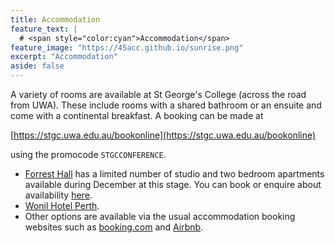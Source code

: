 ```yaml
---
title: Accommodation
feature_text: | 
  # <span style="color:cyan">Accommodation</span>
feature_image: "https://45acc.github.io/sunrise.png"
excerpt: "Accommodation"
aside: false
---
```



A variety of rooms are available at St George's College (across the road from UWA). These include rooms with a shared bathroom or an ensuite and come with a continental breakfast. A booking can be made at 

[https://stgc.uwa.edu.au/bookonline](https://stgc.uwa.edu.au/bookonline)

using the promocode `STGCCONFERENCE`.


- [Forrest Hall](https://www.forrestresearch.org.au/forrest-hall/) has a limited number of studio and two bedroom apartments available during December at this stage. You can book or enquire about availability [here](https://www.uwa.edu.au/study/student-life/accommodation/short-stays).
- [Wonil Hotel Perth](https://all.accor.com/hotel/C0T1/index.en.shtml?utm_campaign=seo+maps&utm_medium=seo+maps&utm_source=google+Maps).
- Other options are available via the usual accommodation booking websites such as [booking.com](booking.com) and [Airbnb](https://www.airbnb.com.au).
